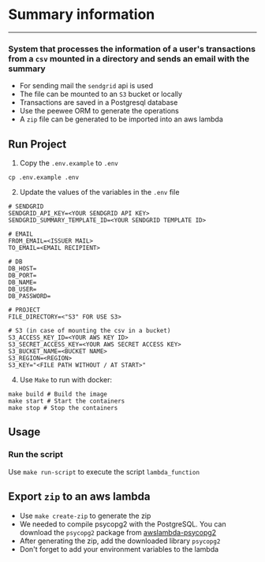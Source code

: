 # Summary information
___
### System that processes the information of a user's transactions from a `csv` mounted in a directory and sends an email with the summary ###
- For sending mail the `sendgrid` api is used 
- The file can be mounted to an `S3` bucket or locally
- Transactions are saved in a Postgresql database
- Use the peewee ORM to generate the operations
- A `zip` file can be generated to be imported into an aws lambda

## Run Project
1. Copy the `.env.example` to `.env`
```
cp .env.example .env
```

2. Update the values of the variables in the `.env` file
```
# SENDGRID
SENDGRID_API_KEY=<YOUR SENDGRID API KEY>
SENDGRID_SUMMARY_TEMPLATE_ID=<YOUR SENDGRID TEMPLATE ID>

# EMAIL
FROM_EMAIL=<ISSUER MAIL>
TO_EMAIL=<EMAIL RECIPIENT>

# DB
DB_HOST=
DB_PORT=
DB_NAME=
DB_USER=
DB_PASSWORD=

# PROJECT
FILE_DIRECTORY=<"S3" FOR USE S3>

# S3 (in case of mounting the csv in a bucket)
S3_ACCESS_KEY_ID=<YOUR AWS KEY ID>
S3_SECRET_ACCESS_KEY=<YOUR AWS SECRET ACCESS KEY>
S3_BUCKET_NAME=<BUCKET NAME>
S3_REGION=<REGION>
S3_KEY="<FILE PATH WITHOUT / AT START>"

```
4. Use `Make` to run with docker:
```
make build # Build the image
make start # Start the containers
make stop # Stop the containers
```

## Usage
### Run the script ###
Use `make run-script` to execute the script `lambda_function`

## Export `zip` to an aws lambda
- Use `make create-zip` to generate the zip
- We needed to compile psycopg2 with the PostgreSQL. You can download the `psycopg2` package from [awslambda-psycopg2](https://github.com/jkehler/awslambda-psycopg2)
- After generating the zip, add the downloaded library `psycopg2`
- Don't forget to add your environment variables to the lambda
